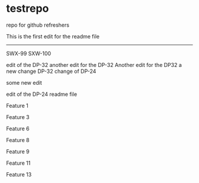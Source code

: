 # testrepo
repo for github refreshers


This is the first edit for the readme file

_______________________________________


SWX-99
SXW-100 




edit of the DP-32
another edit for the DP-32
Another edit for the DP32
a new change DP-32
change of DP-24

some new edit 

edit of the DP-24 readme file


Feature 1

Feature 3

Feature 6

Feature 8

Feature 9 

Feature 11

Feature 13

